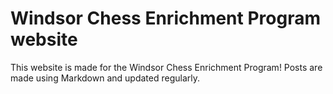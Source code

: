 # Windsor Chess Enrichment Program website

This website is made for the Windsor Chess Enrichment Program! Posts are made using Markdown and updated regularly.